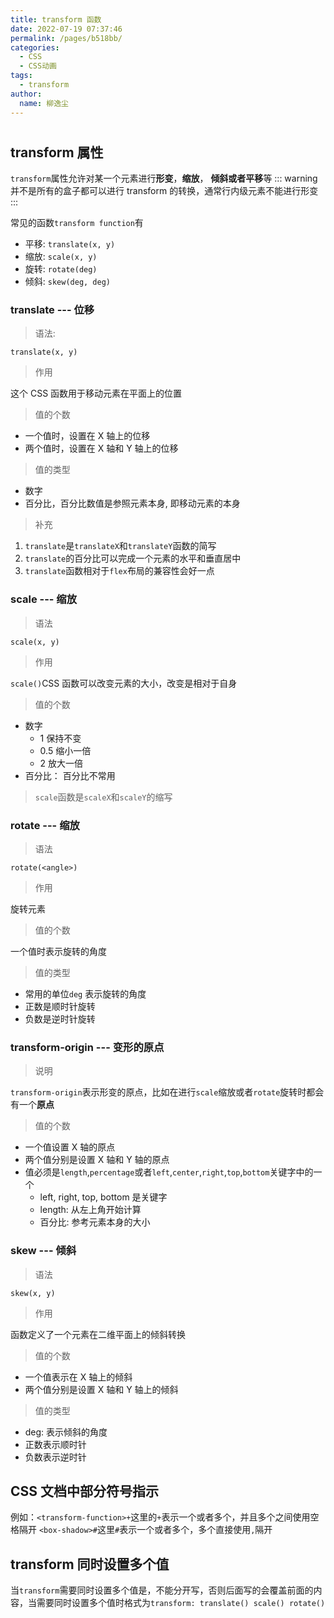 ```yaml
---
title: transform 函数
date: 2022-07-19 07:37:46
permalink: /pages/b518bb/
categories:
  - CSS
  - CSS动画
tags:
  - transform
author:
  name: 柳逸尘
---
```


#

## transform 属性

`transform`属性允许对某一个元素进行**形变**，**缩放**， **倾斜或者平移**等
::: warning
并不是所有的盒子都可以进行 transform 的转换，通常行内级元素不能进行形变
:::

常见的函数`transform function`有

- 平移: `translate(x, y)`
- 缩放: `scale(x, y)`
- 旋转: `rotate(deg)`
- 倾斜: `skew(deg, deg)`

### translate --- 位移

> 语法:

`translate(x, y)`

> 作用

这个 CSS 函数用于移动元素在平面上的位置

> 值的个数

- 一个值时，设置在 X 轴上的位移
- 两个值时，设置在 X 轴和 Y 轴上的位移

> 值的类型

- 数字
- 百分比，百分比数值是参照元素本身, 即移动元素的本身

> 补充

1. `translate`是`translateX`和`translateY`函数的简写
2. `translate`的百分比可以完成一个元素的水平和垂直居中
3. `translate`函数相对于`flex`布局的兼容性会好一点

### scale --- 缩放

> 语法

`scale(x, y)`

> 作用

`scale()`CSS 函数可以改变元素的大小，改变是相对于自身

> 值的个数

- 数字
  - 1 保持不变
  - 0.5 缩小一倍
  - 2 放大一倍
- 百分比： 百分比不常用

> `scale`函数是`scaleX`和`scaleY`的缩写

### rotate --- 缩放

> 语法

`rotate(<angle>)`

> 作用

旋转元素

> 值的个数

一个值时表示旋转的角度

> 值的类型

- 常用的单位`deg` 表示旋转的角度
- 正数是顺时针旋转
- 负数是逆时针旋转

### transform-origin --- 变形的原点

> 说明

`transform-origin`表示形变的原点，比如在进行`scale`缩放或者`rotate`旋转时都会有一个**原点**

> 值的个数

- 一个值设置 X 轴的原点
- 两个值分别是设置 X 轴和 Y 轴的原点
- 值必须是`length`,`percentage`或者`left`,`center`,`right`,`top`,`bottom`关键字中的一个
  - left, right, top, bottom 是关键字
  - length: 从左上角开始计算
  - 百分比: 参考元素本身的大小

### skew --- 倾斜

> 语法

`skew(x, y)`

> 作用

函数定义了一个元素在二维平面上的倾斜转换

> 值的个数

- 一个值表示在 X 轴上的倾斜
- 两个值分别是设置 X 轴和 Y 轴上的倾斜

> 值的类型

- deg: 表示倾斜的角度
- 正数表示顺时针
- 负数表示逆时针

## CSS 文档中部分符号指示

例如：`<transform-function>+`这里的`+`表示一个或者多个，并且多个之间使用空格隔开
`<box-shadow>#`这里`#`表示一个或者多个，多个直接使用`,`隔开

## transform 同时设置多个值

当`transform`需要同时设置多个值是，不能分开写，否则后面写的会覆盖前面的内容，当需要同时设置多个值时格式为`transform: translate() scale() rotate()`



